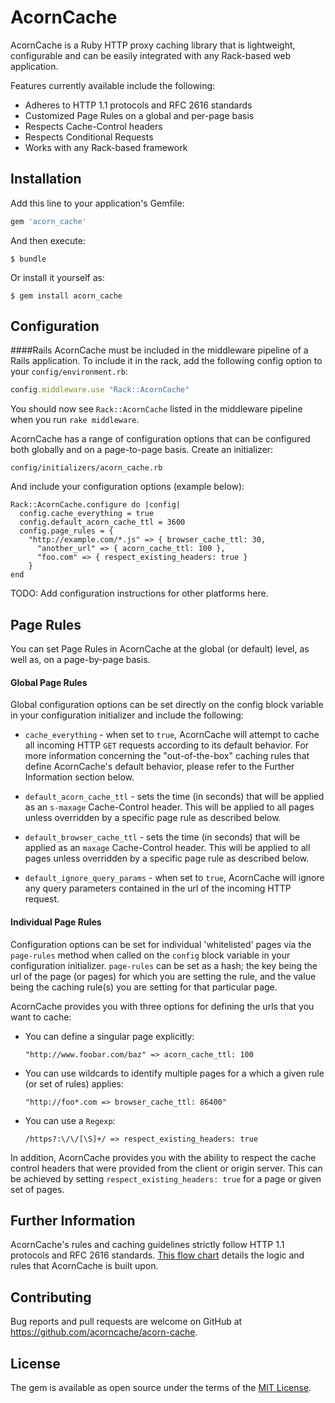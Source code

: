# AcornCache

AcornCache is a Ruby HTTP proxy caching library that is lightweight, configurable and can be easily integrated with any Rack-based web application.

Features currently available include the following:

* Adheres to HTTP 1.1 protocols and RFC 2616 standards
* Customized Page Rules on a global and per-page basis
* Respects Cache-Control headers
* Respects Conditional Requests
* Works with any Rack-based framework   

## Installation

Add this line to your application's Gemfile:

```ruby
gem 'acorn_cache'
```

And then execute:

    $ bundle

Or install it yourself as:

    $ gem install acorn_cache

## Configuration

####Rails
AcornCache must be included in the middleware pipeline of a Rails application.  To include it in the rack, add the following config option to your ```config/environment.rb```:

```ruby
config.middleware.use "Rack::AcornCache"
```

You should now see ```Rack::AcornCache``` listed in the middleware pipeline when you run `rake middleware`.

AcornCache has a range of configuration options that can be configured both globally and on a page-to-page basis.  Create an initializer:

```
config/initializers/acorn_cache.rb
```

And include your configuration options (example below):

```
Rack::AcornCache.configure do |config|
  config.cache_everything = true
  config.default_acorn_cache_ttl = 3600
  config.page_rules = {
    "http://example.com/*.js" => { browser_cache_ttl: 30,
      "another_url" => { acorn_cache_ttl: 100 },
      "foo.com" => { respect_existing_headers: true }
    }
end
```

TODO: Add configuration instructions for other platforms here.

## Page Rules

You can set Page Rules in AcornCache at the global (or default) level, as well as, on a page-by-page basis.  

#### Global Page Rules
Global configuration options can be set directly on the config block variable in your configuration initializer and include the following:

* `cache_everything` - when set to `true`, AcornCache will attempt to cache all incoming HTTP `GET` requests according to its default behavior.  For more information concerning the "out-of-the-box" caching rules that define AcornCache's default behavior, please refer to the Further Information section below.

* `default_acorn_cache_ttl` - sets the time (in seconds) that will be applied as an `s-maxage` Cache-Control header.  This will be applied to all pages unless overridden by a specific page rule as described below.

* `default_browser_cache_ttl` - sets the time (in seconds) that will be applied as an `maxage` Cache-Control header.  This will be applied to all pages unless overridden by a specific page rule as described below.

* `default_ignore_query_params` - when set to `true`, AcornCache will ignore any query parameters contained in the url of the incoming HTTP request.

#### Individual Page Rules
Configuration options can be set for individual 'whitelisted' pages via the `page-rules` method when called on the `config` block variable in your configuration initializer. `page-rules` can be set as a hash; the key being the url of the page (or pages) for which you are setting the rule, and the value being the caching rule(s) you are setting for that particular page.

AcornCache provides you with three options for defining the urls that you want to cache:

* You can define a singular page explicitly:

  `"http://www.foobar.com/baz" => acorn_cache_ttl: 100`

* You can use wildcards to identify multiple pages for a which a given rule (or set of rules) applies:

  `"http://foo*.com => browser_cache_ttl: 86400"`
* You can use a `Regexp`:

  `/https?:\/\/[\S]+/ => respect_existing_headers: true`

In addition, AcornCache provides you with the ability to respect the cache control headers that were provided from the client or origin server.  This can be achieved by setting `respect_existing_headers: true` for a page or given set of pages.

## Further Information

AcornCache's rules and caching guidelines strictly follow HTTP 1.1 protocols and RFC 2616 standards.  [This flow chart](http://i.imgur.com/o63TJAa.jpg) details the logic and rules that AcornCache is built upon.

## Contributing

Bug reports and pull requests are welcome on GitHub at https://github.com/acorncache/acorn-cache.


## License

The gem is available as open source under the terms of the [MIT License](http://opensource.org/licenses/MIT).
